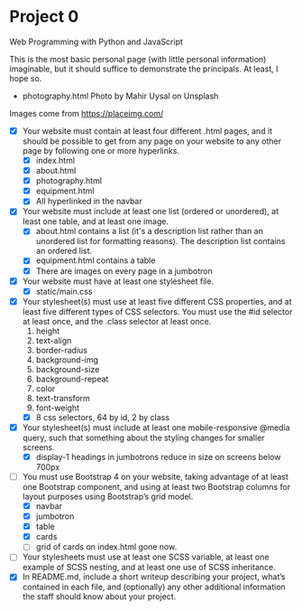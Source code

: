 # Project 0

Web Programming with Python and JavaScript

This is the most basic personal page (with little personal information) imaginable, but it should suffice to demonstrate the principals. At least, I hope so.

- photography.html Photo by Mahir Uysal on Unsplash

Images come from https://placeimg.com/

- [x] Your website must contain at least four different .html pages, and it should be possible to get from any page on your website to any other page by following one or more hyperlinks.
    - [x] index.html
    - [x] about.html
    - [x] photography.html
    - [x] equipment.html
    - [x] All hyperlinked in the navbar
- [x] Your website must include at least one list (ordered or unordered), at least one table, and at least one image.
    - [x] about.html contains a list (it's a description list rather than an unordered list for formatting reasons). The description list contains an ordered list.
    - [x] equipment.html contains a table
    - [x] There are images on every page in a jumbotron
- [x] Your website must have at least one stylesheet file.
    - [x] static/main.css
- [x] Your stylesheet(s) must use at least five different CSS properties, and at least five different types of CSS selectors. You must use the #id selector at least once, and the .class selector at least once.
    1. height
    2. text-align
    3. border-radius
    4. background-img
    5. background-size
    6. background-repeat
    7. color
    8. text-transform
    9. font-weight
    - [x] 8 css selectors, 64 by id, 2 by class
- [x] Your stylesheet(s) must include at least one mobile-responsive @media query, such that something about the styling changes for smaller screens.
    - [x] display-1 headings in jumbotrons reduce in size on screens below 700px
- [ ] You must use Bootstrap 4 on your website, taking advantage of at least one Bootstrap component, and using at least two Bootstrap columns for layout purposes using Bootstrap’s grid model.
    - [x] navbar
    - [x] jumbotron
    - [x] table
    - [x] cards
    - [ ] grid of cards on index.html gone now.
- [ ] Your stylesheets must use at least one SCSS variable, at least one example of SCSS nesting, and at least one use of SCSS inheritance.
- [x] In README.md, include a short writeup describing your project, what’s contained in each file, and (optionally) any other additional information the staff should know about your project.